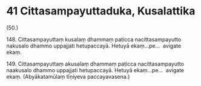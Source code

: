 

# 41 Cittasampayuttaduka, Kusalattika


(50.)

148\. Cittasampayuttaṃ kusalaṃ dhammaṃ paṭicca nacittasampayutto nakusalo dhammo uppajjati hetupaccayā. Hetuyā ekaṃ…pe…  avigate ekaṃ.

149\. Cittasampayuttaṃ akusalaṃ dhammaṃ paṭicca nacittasampayutto naakusalo dhammo uppajjati hetupaccayā. Hetuyā ekaṃ…pe…  avigate ekaṃ. (Abyākatamūlaṃ tīṇiyeva paccayavasena.)



